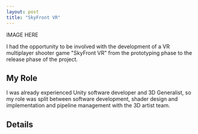 ```yaml
---
layout: post
title: "SkyFront VR"
---
```


IMAGE HERE

I had the opportunity to be involved with the development of a VR multiplayer shooter game "SkyFront VR" from the prototyping phase to the release phase of the project.

## My Role

I was already experienced Unity software developer and 3D Generalist, so my role was split between software development, shader design and implementation and pipeline management with the 3D artist team.

## Details

